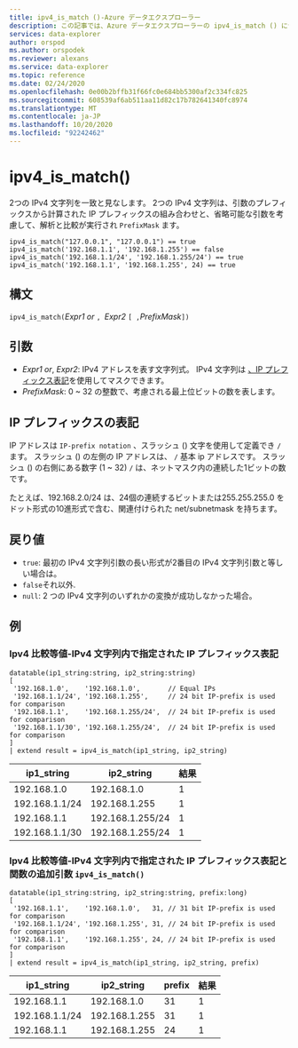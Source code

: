 ```yaml
---
title: ipv4_is_match ()-Azure データエクスプローラー
description: この記事では、Azure データエクスプローラーの ipv4_is_match () について説明します。
services: data-explorer
author: orspod
ms.author: orspodek
ms.reviewer: alexans
ms.service: data-explorer
ms.topic: reference
ms.date: 02/24/2020
ms.openlocfilehash: 0e00b2bffb31f66fc0e684bb5300af2c334fc825
ms.sourcegitcommit: 608539af6ab511aa11d82c17b782641340fc8974
ms.translationtype: MT
ms.contentlocale: ja-JP
ms.lasthandoff: 10/20/2020
ms.locfileid: "92242462"
---
```

# <a name="ipv4_is_match"></a>ipv4_is_match()

2つの IPv4 文字列を一致と見なします。 2つの IPv4 文字列は、引数のプレフィックスから計算された IP プレフィックスの組み合わせと、省略可能な引数を考慮して、解析と比較が実行され `PrefixMask` ます。

```kusto
ipv4_is_match("127.0.0.1", "127.0.0.1") == true
ipv4_is_match('192.168.1.1', '192.168.1.255') == false
ipv4_is_match('192.168.1.1/24', '192.168.1.255/24') == true
ipv4_is_match('192.168.1.1', '192.168.1.255', 24) == true
```

## <a name="syntax"></a>構文

`ipv4_is_match(`*Expr1 or* `, `*Expr2* `[ ,`*PrefixMask*`])`

## <a name="arguments"></a>引数

* *Expr1 or*, *Expr2*: IPv4 アドレスを表す文字列式。 IPv4 文字列は [、IP プレフィックス表記](#ip-prefix-notation)を使用してマスクできます。
* *PrefixMask*: 0 ~ 32 の整数で、考慮される最上位ビットの数を表します。

## <a name="ip-prefix-notation"></a>IP プレフィックスの表記

IP アドレスは `IP-prefix notation` 、スラッシュ () 文字を使用して定義でき `/` ます。 スラッシュ () の左側の IP アドレスは、 `/` 基本 ip アドレスです。 スラッシュ () の右側にある数字 (1 ~ 32) `/` は、ネットマスク内の連続した1ビットの数です。 

たとえば、192.168.2.0/24 は、24個の連続するビットまたは255.255.255.0 をドット形式の10進形式で含む、関連付けられた net/subnetmask を持ちます。

## <a name="returns"></a>戻り値

* `true`: 最初の IPv4 文字列引数の長い形式が2番目の IPv4 文字列引数と等しい場合は。
*  `false`それ以外.
* `null`: 2 つの IPv4 文字列のいずれかの変換が成功しなかった場合。

## <a name="examples"></a>例

### <a name="ipv4-comparison-equality---ip-prefix-notation-specified-inside-the-ipv4-strings"></a>Ipv4 比較等値-IPv4 文字列内で指定された IP プレフィックス表記

<!-- csl: https://help.kusto.windows.net/Samples -->
```kusto
datatable(ip1_string:string, ip2_string:string)
[
 '192.168.1.0',    '192.168.1.0',       // Equal IPs
 '192.168.1.1/24', '192.168.1.255',     // 24 bit IP-prefix is used for comparison
 '192.168.1.1',    '192.168.1.255/24',  // 24 bit IP-prefix is used for comparison
 '192.168.1.1/30', '192.168.1.255/24',  // 24 bit IP-prefix is used for comparison
]
| extend result = ipv4_is_match(ip1_string, ip2_string)
```

|ip1_string|ip2_string|結果|
|---|---|---|
|192.168.1.0|192.168.1.0|1|
|192.168.1.1/24|192.168.1.255|1|
|192.168.1.1|192.168.1.255/24|1|
|192.168.1.1/30|192.168.1.255/24|1|

### <a name="ipv4-comparison-equality---ip-prefix-notation-specified-inside-the-ipv4-strings-and-an-additional-argument-of-the-ipv4_is_match-function"></a>Ipv4 比較等値-IPv4 文字列内で指定された IP プレフィックス表記と関数の追加引数 `ipv4_is_match()`

<!-- csl: https://help.kusto.windows.net/Samples -->
```kusto
datatable(ip1_string:string, ip2_string:string, prefix:long)
[
 '192.168.1.1',    '192.168.1.0',   31, // 31 bit IP-prefix is used for comparison
 '192.168.1.1/24', '192.168.1.255', 31, // 24 bit IP-prefix is used for comparison
 '192.168.1.1',    '192.168.1.255', 24, // 24 bit IP-prefix is used for comparison
]
| extend result = ipv4_is_match(ip1_string, ip2_string, prefix)
```

|ip1_string|ip2_string|prefix|結果|
|---|---|---|---|
|192.168.1.1|192.168.1.0|31|1|
|192.168.1.1/24|192.168.1.255|31|1|
|192.168.1.1|192.168.1.255|24|1|
